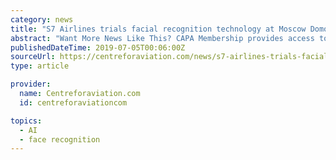 ```yaml
---
category: news
title: "S7 Airlines trials facial recognition technology at Moscow Domodedovo Airport"
abstract: "Want More News Like This? CAPA Membership provides access to all news and analysis on the site, along with access to many areas of our comprehensive databases and toolsets."
publishedDateTime: 2019-07-05T00:06:00Z
sourceUrl: https://centreforaviation.com/news/s7-airlines-trials-facial-recognition-technology-at-moscow-domodedovo-airport-917950
type: article

provider:
  name: Centreforaviation.com
  id: centreforaviationcom

topics:
  - AI
  - face recognition
---
```

